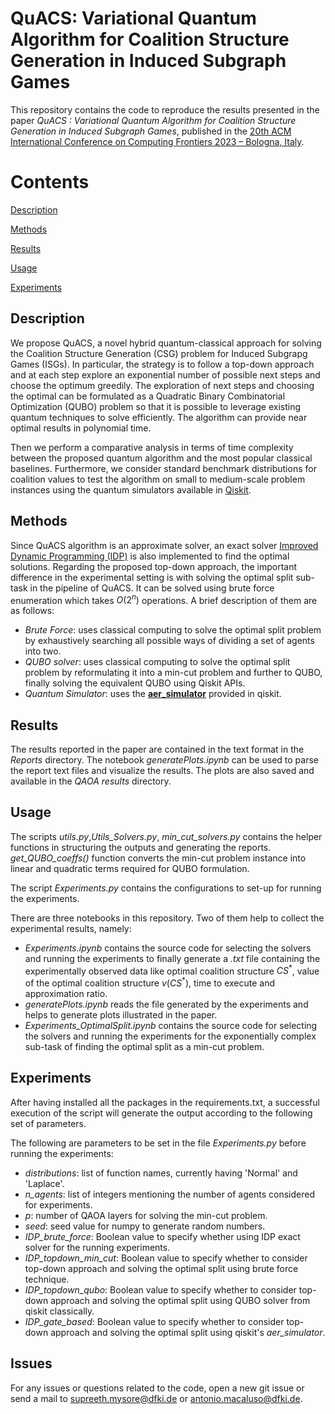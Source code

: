 # QuACS: Variational Quantum Algorithm for Coalition Structure Generation in Induced Subgraph Games
This repository contains the code to reproduce the results presented in the paper *QuACS : Variational Quantum Algorithm for Coalition Structure Generation in Induced Subgraph Games*, published in the [20th ACM International Conference on Computing Frontiers 2023 – Bologna, Italy](https://www.computingfrontiers.org/2023/).

# Contents
[Description](#desc)

[Methods](#methods)

[Results](#results)

[Usage](#use)

[Experiments](#experiments)


<a name="desc"></a>
## Description

We propose QuACS, a novel hybrid quantum-classical approach for solving the Coalition Structure Generation (CSG) problem for Induced Subgrapg Games (ISGs). In particular, the strategy is to follow a top-down approach and at each step explore an exponential number of possible next steps and choose the optimum greedily. The exploration of next steps and choosing the optimal can be formulated as a Quadratic Binary Combinatorial Optimization (QUBO) problem so that it is possible to leverage existing quantum techniques to solve efficiently. The algorithm can provide near optimal results in polynomial time.

Then we perform a comparative analysis in terms of time complexity between the proposed quantum algorithm and the most popular classical baselines. Furthermore, we consider standard benchmark distributions for coalition values to test the algorithm on small to medium-scale problem instances using the quantum simulators available in [Qiskit](https://qiskit.org).


<a name="methods"></a>
## Methods
<!-- The code is organized in different scripts in this repo to run the experiments. These scripts uses three main approaches in fetching the solution of the input CSG problem instance. -->
Since QuACS algorithm is an approximate solver, an exact solver [Improved Dynamic Programming (IDP)](https://www.researchgate.net/publication/221454478_An_improved_dynamic_programming_algorithm_for_coalition_structure_generation) is also implemented to find the optimal solutions.
Regarding the proposed top-down approach, the important difference in the experimental setting is with solving the optimal split sub-task in the pipeline of QuACS. It can be solved using brute force enumeration which takes $O(2^n)$ operations.
A brief description of them are as follows:
- *Brute Force*: uses classical computing to solve the optimal split problem by exhaustively searching all possible ways of dividing a set of agents into two.
- *QUBO solver*: uses classical computing to solve the optimal split problem by reformulating it into a min-cut problem and further to QUBO, finally solving the equivalent QUBO using Qiskit APIs.
- *Quantum Simulator*: uses the [**aer\_simulator**](https://qiskit.org/documentation/aer/stubs/qiskit_aer.AerSimulator.html) provided in qiskit.

<a name="results"></a>
## Results

The results reported in the paper are contained in the text format in the _Reports_ directory.
The notebook _generatePlots.ipynb_ can be used to parse the report text files and visualize the results.
The plots are also saved and available in the _QAOA results_ directory.
<!-- Furthermore, in the path _./optimal_split_problem_, the notebook _bipartite_as_mincut.ipynb_ contains code executing only the optimal split problem using the three methods mentioned above for Laplace and Normal distributions, and view the results from a generated file named _bipartite_report\_<seed_number>.txt_. -->


<a name="use"></a>
## Usage

The scripts *utils.py*,*Utils_Solvers.py*, *min_cut_solvers.py* contains the helper functions in structuring the outputs and generating the reports.
*get_QUBO_coeffs()* function converts the min-cut problem instance into linear and quadratic terms required for QUBO formulation.

<!-- The script  contains the functions to use the APIs of dependencies like *dimod* for solving the input problem instances using the above three methods for finding the optimal split. -->

The script  *Experiments.py* contains the configurations to set-up for running the experiments.

<!-- The final report is generated by considering the best results in terms of two criteria: the best value for the optimization function and the best rank in terms of the probabilities generated for all possible binary strings. -->

There are three notebooks in this repository.
Two of them help to collect the experimental results, namely:
 - *Experiments.ipynb* contains the source code for selecting the solvers and running the experiments to finally generate a _.txt_ file containing the experimentally observed data like optimal coalition structure $CS^*$, value of the optimal coalition structure $v(CS^*)$, time to execute and approximation ratio.
 - *generatePlots.ipynb* reads the file generated by the experiments and helps to generate plots illustrated in the paper.
 - *Experiments_OptimalSplit.ipynb* contains the source code for selecting the solvers and running the experiments for the exponentially complex sub-task of finding the optimal split as a min-cut problem.
 <!-- - *plot_theoretical_complexities.ipynb* considers the theoretical time complexity of various classical solvers like Integer Partition (IP), Bi-directional Search Technique for Optimal Coalition Structure Generation with Minimal Overlapping (BOSS), Improved Dynamic Programming(IDP), BILP-Q, k-Graph Clustering (k-GC), Coalition Formation with Sparse Synergies (CFSS), Coalition-Link (C-Link), DyCE. -->
 <!-- The code generates a plot to show the order of growth in compleixties of all the algorithms along with GCS-Q as a function of the number of agents.  -->


## Experiments

After having installed all the packages in the requirements.txt, a successful execution of the script will generate the output according to the following set of parameters.

The following are parameters to be set in the file *Experiments.py* before running 
the experiments:
 - *distributions*: list of function names, currently having 'Normal' and 'Laplace'.
 - *n_agents*: list of integers mentioning the number of agents considered for experiments.
 - *p*: number of QAOA layers for solving the min-cut problem.
 - *seed*: seed value for numpy to generate random numbers.
 - *IDP_brute_force*: Boolean value to specify whether using IDP exact solver for the running experiments.
 - *IDP_topdown_min_cut*: Boolean value to specify whether to consider top-down approach and solving the optimal split using brute force technique.
 - *IDP_topdown_qubo*: Boolean value to specify whether to consider top-down approach and solving the optimal split using QUBO solver from qiskit classically.
 - *IDP_gate_based*: Boolean value to specify whether to consider top-down approach and solving the optimal split using qiskit's _aer\_simulator_.


## Issues

For any issues or questions related to the code, open a new git issue or send a mail to
[supreeth.mysore@dfki.de](supreeth.mysore@dfki.de) or 
[antonio.macaluso@dfki.de](antonio.macaluso@dfki.de).
